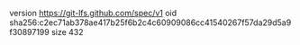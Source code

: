 version https://git-lfs.github.com/spec/v1
oid sha256:c2ec71ab378ae417b25f6b2c4c60909086cc41540267f57da29d5a9f30897199
size 432
